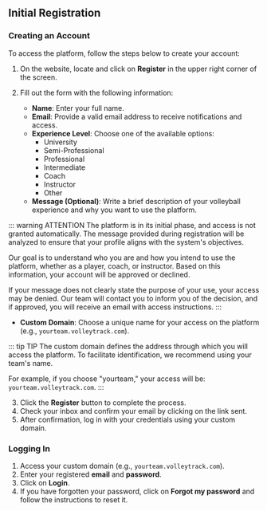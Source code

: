 ## Initial Registration

### Creating an Account

To access the platform, follow the steps below to create your account:

1. On the website, locate and click on **Register** in the upper right corner of the screen.
2. Fill out the form with the following information:

   - **Name**: Enter your full name.
   - **Email**: Provide a valid email address to receive notifications and access.
   - **Experience Level**: Choose one of the available options:
     - University
     - Semi-Professional
     - Professional
     - Intermediate
     - Coach
     - Instructor
     - Other
   - **Message (Optional)**: Write a brief description of your volleyball experience and why you want to use the platform.

::: warning ATTENTION
The platform is in its initial phase, and access is not granted automatically. The message provided during registration will be analyzed to ensure that your profile aligns with the system's objectives.

Our goal is to understand who you are and how you intend to use the platform, whether as a player, coach, or instructor. Based on this information, your account will be approved or declined.

If your message does not clearly state the purpose of your use, your access may be denied. Our team will contact you to inform you of the decision, and if approved, you will receive an email with access instructions.
:::

   - **Custom Domain**: Choose a unique name for your access on the platform (e.g., `yourteam.volleytrack.com`).

::: tip TIP
The custom domain defines the address through which you will access the platform. To facilitate identification, we recommend using your team's name.

For example, if you choose "yourteam," your access will be: `yourteam.volleytrack.com`.
:::

3. Click the **Register** button to complete the process.
4. Check your inbox and confirm your email by clicking on the link sent.
5. After confirmation, log in with your credentials using your custom domain.

### Logging In

1. Access your custom domain (e.g., `yourteam.volleytrack.com`).
2. Enter your registered **email** and **password**.
3. Click on **Login**.
4. If you have forgotten your password, click on **Forgot my password** and follow the instructions to reset it.
